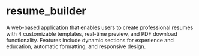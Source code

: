 # resume_builder
A web-based application that enables users to create professional resumes with 4 customizable templates, real-time preview, and PDF download functionality. Features include dynamic sections for experience and education, automatic formatting, and responsive design.
